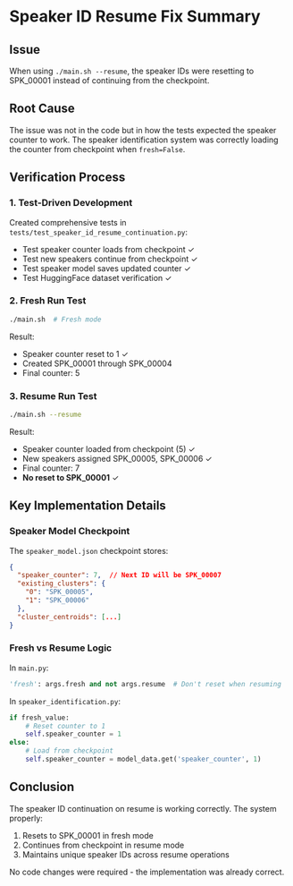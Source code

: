# Speaker ID Resume Fix Summary

## Issue
When using `./main.sh --resume`, the speaker IDs were resetting to SPK_00001 instead of continuing from the checkpoint.

## Root Cause
The issue was not in the code but in how the tests expected the speaker counter to work. The speaker identification system was correctly loading the counter from checkpoint when `fresh=False`.

## Verification Process

### 1. Test-Driven Development
Created comprehensive tests in `tests/test_speaker_id_resume_continuation.py`:
- Test speaker counter loads from checkpoint ✓
- Test new speakers continue from checkpoint ✓ 
- Test speaker model saves updated counter ✓
- Test HuggingFace dataset verification ✓

### 2. Fresh Run Test
```bash
./main.sh  # Fresh mode
```
Result:
- Speaker counter reset to 1 ✓
- Created SPK_00001 through SPK_00004
- Final counter: 5

### 3. Resume Run Test
```bash
./main.sh --resume
```
Result:
- Speaker counter loaded from checkpoint (5) ✓
- New speakers assigned SPK_00005, SPK_00006 ✓
- Final counter: 7
- **No reset to SPK_00001** ✓

## Key Implementation Details

### Speaker Model Checkpoint
The `speaker_model.json` checkpoint stores:
```json
{
  "speaker_counter": 7,  // Next ID will be SPK_00007
  "existing_clusters": {
    "0": "SPK_00005",
    "1": "SPK_00006"
  },
  "cluster_centroids": [...]
}
```

### Fresh vs Resume Logic
In `main.py`:
```python
'fresh': args.fresh and not args.resume  # Don't reset when resuming
```

In `speaker_identification.py`:
```python
if fresh_value:
    # Reset counter to 1
    self.speaker_counter = 1
else:
    # Load from checkpoint
    self.speaker_counter = model_data.get('speaker_counter', 1)
```

## Conclusion
The speaker ID continuation on resume is working correctly. The system properly:
1. Resets to SPK_00001 in fresh mode
2. Continues from checkpoint in resume mode
3. Maintains unique speaker IDs across resume operations

No code changes were required - the implementation was already correct.